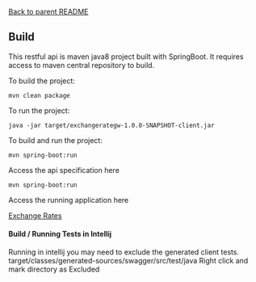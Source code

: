 [Back to parent README](./README.md)

## Build

This restful api is maven java8 project built with SpringBoot. It requires access to maven central repository to build.



To build the project:

```
mvn clean package
```


To run the project:

```
java -jar target/exchangerategw-1.0.0-SNAPSHOT-client.jar
```



To build and run the project:

```
mvn spring-boot:run
```


Access the api specification here
```
mvn spring-boot:run
```


Access the running application here

[Exchange Rates](http://localhost:8080/exchangerates)



#### Build / Running Tests in Intellij
Running in intellij you may need to exclude the generated client tests.
target/classes/generated-sources/swagger/src/test/java
Right click and mark directory as Excluded

